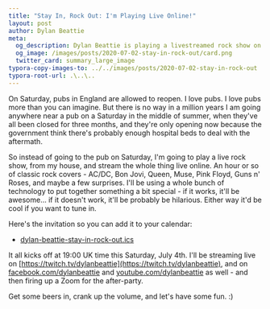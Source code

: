 ```yaml
---
title: "Stay In, Rock Out: I'm Playing Live Online!"
layout: post
author: Dylan Beattie
meta: 
  og_description: Dylan Beattie is playing a livestreamed rock show on Saturday 4 July, 19:00 UK time. Let's stay in and rock out. \m/
  og_image: /images/posts/2020-07-02-stay-in-rock-out/card.png
  twitter_card: summary_large_image
typora-copy-images-to: ../../images/posts/2020-07-02-stay-in-rock-out
typora-root-url: .\..\..
---
```

On Saturday, pubs in England are allowed to reopen. I love pubs. I love pubs more than you can imagine. But there is no way in a million years I am going anywhere near a pub on a Saturday in the middle of summer, when they've all been closed for three months, and they're only opening now because the government think there's probably enough hospital beds to deal with the aftermath.

So instead of going to the pub on Saturday, I'm going to play a live rock show, from my house, and stream the whole thing live online. An hour or so of classic rock covers - AC/DC, Bon Jovi, Queen, Muse, Pink Floyd, Guns n' Roses, and maybe a few surprises. I'll be using a whole bunch of technology to put together something a bit special - if it works, it'll be awesome... if it doesn't work, it'll be probably be hilarious. Either way it'd be cool if you want to tune in.

Here's the invitation so you can add it to your calendar:

* [dylan-beattie-stay-in-rock-out.ics](/events/dylan-beattie-stay-in-rock-out.ics)

It all kicks off at 19:00 UK time this Saturday, July 4th. I'll be streaming live on [https://twitch.tv/dylanbeattie](https://twitch.tv/dylanbeattie), and on [facebook.com/dylanbeattie](https://facebook.com/dylanbeattie) and [youtube.com/dylanbeattie](https://youtube.com/dylanbeattie) as well - and then firing up a Zoom for the after-party. 

Get some beers in, crank up the volume, and let's have some fun. :)



